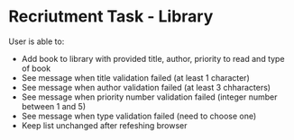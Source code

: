 ﻿# Recriutment Task - Library
User is able to:
- Add book to library with provided title, author, priority to read and type of book
- See message when title validation failed (at least 1 character)
- See message when author validation failed (at least 3 chharacters)
- See message when priority number validation failed (integer number between 1 and 5)
- See message when type validation failed (need to choose one)
- Keep list unchanged after refeshing browser
